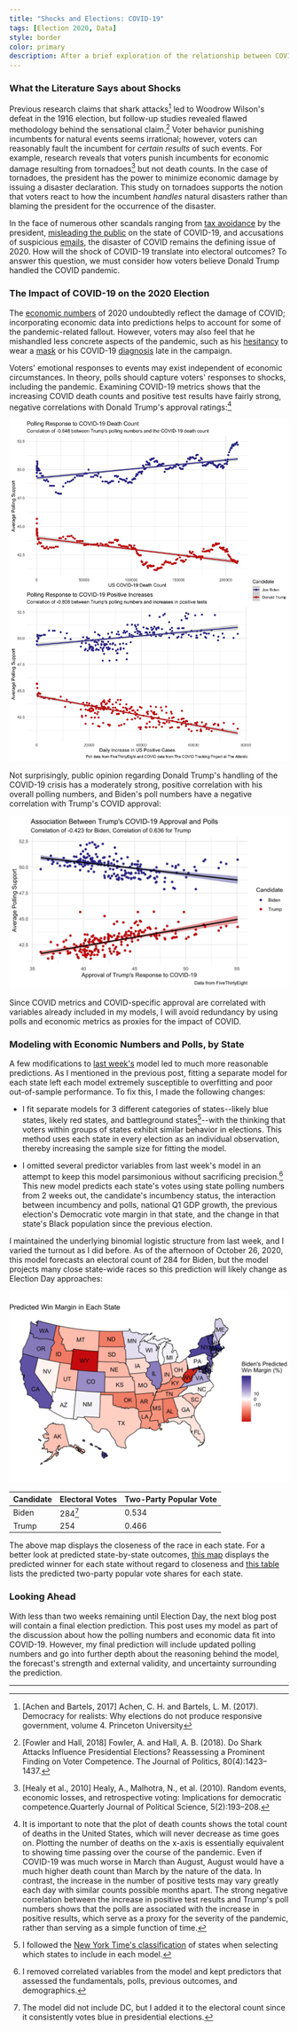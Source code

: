 ```yaml
---
title: "Shocks and Elections: COVID-19"
tags: [Election 2020, Data]
style: border
color: primary
description: After a brief exploration of the relationship between COVID-19 and polls, an updated model provides state-by-state predictions.
---
```


### What the Literature Says about Shocks

Previous research claims that shark attacks[^achen] led to Woodrow Wilson's defeat in the 1916 election, but follow-up studies revealed flawed methodology behind the sensational claim.[^fowler] Voter behavior punishing incumbents for natural events seems irrational; however, voters can reasonably fault the incumbent for *certain results* of such events. For example, research reveals that voters punish incumbents for economic damage resulting from tornadoes[^healy] but not death counts. In the case of tornadoes, the president has the power to minimize economic damage by issuing a disaster declaration. This study on tornadoes supports the notion that voters react to how the incumbent *handles* natural disasters rather than blaming the president for the occurrence of the disaster. 

In the face of numerous other scandals ranging from [tax avoidance](https://www.nytimes.com/interactive/2020/09/27/us/donald-trump-taxes.html) by the president, [misleading the public](https://www.nytimes.com/2020/09/09/us/politics/woodward-trump-book-virus.html) on the state of COVID-19, and accusations of suspicious [emails](https://www.vox.com/2020/10/14/21515776/hunter-biden-emails-giuliani), the disaster of COVID remains the defining issue of 2020. How will the shock of COVID-19 translate into electoral outcomes? To answer this question, we must consider how voters believe Donald Trump handled the COVID pandemic.

### The Impact of COVID-19 on the 2020 Election

The [economic numbers](../_posts/economy.md) of 2020 undoubtedly reflect the damage of COVID; incorporating economic data into predictions helps to account for some of the pandemic-related fallout. However, voters may also feel that he mishandled less concrete aspects of the pandemic, such as his [hesitancy](https://www.bbc.com/news/world-us-canada-53378439) to wear a [mask](https://www.nytimes.com/2020/10/02/us/politics/donald-trump-masks.html) or his COVID-19 [diagnosis](https://www.npr.org/sections/latest-updates-trump-covid-19-results/2020/10/03/919898777/timeline-what-we-know-of-president-trumps-covid-19-diagnosis) late in the campaign.

Voters' emotional responses to events may exist independent of economic circumstances. In theory, polls should capture voters' responses to shocks, including the pandemic. Examining COVID-19 metrics shows that the increasing COVID death counts and positive test results have fairly strong, negative correlations with Donald Trump's approval ratings:[^metrics]

![covid](https://raw.githubusercontent.com/kayla-manning/gov1347/master/figures/shocks/covid_polls.jpg)

Not surprisingly, public opinion regarding Donald Trump's handling of the COVID-19 crisis has a moderately strong, positive correlation with his overall polling numbers, and Biden's poll numbers have a negative correlation with Trump's COVID approval:

![covid_approval](https://raw.githubusercontent.com/kayla-manning/gov1347/master/figures/shocks/covid_approval.jpg)

Since COVID metrics and COVID-specific approval are correlated with variables already included in my models, I will avoid redundancy by using polls and economic metrics as proxies for the impact of COVID.

### Modeling with Economic Numbers and Polls, by State

A few modifications to [last week's](../_posts/turnout.md) model led to much more reasonable predictions. As I mentioned in the previous post, fitting a separate model for each state left each model extremely susceptible to overfitting and poor out-of-sample performance. To fix this, I made the following changes:

* I fit separate models for 3 different categories of states--likely blue states, likely red states, and battleground states[^categories]--with the thinking that voters within groups of states exhibit similar behavior in elections. This method uses each state in every election as an individual observation, thereby increasing the sample size for fitting the model.

* I omitted several predictor variables from last week's model in an attempt to keep this model parsimonious without sacrificing precision.[^parsimony] This new model predicts each state's votes using state polling numbers from 2 weeks out, the candidate's incumbency status, the interaction between incumbency and polls, national Q1 GDP growth, the previous election's Democratic vote margin in that state, and the change in that state's Black population since the previous election.

I maintained the underlying binomial logistic structure from last week, and I varied the turnout as I did before. As of the afternoon of October 26, 2020, this model forecasts an electoral count of 284 for Biden, but the model projects many close state-wide races so this prediction will likely change as Election Day approaches:

![map](https://raw.githubusercontent.com/kayla-manning/gov1347/master/figures/shocks/margin_map.jpg)

| Candidate | Electoral Votes | Two-Party Popular Vote |
|-----------|-----------------|------------------------|
| Biden     | 284[^DC]        | 0.534                 |
| Trump     | 254             | 0.466                  |

The above map displays the closeness of the race in each state. For a better look at predicted state-by-state outcomes, [this map](https://kayla-manning.github.io/gov1347/figures/shocks/winner_map.jpg) displays the predicted winner for each state without regard to closeness and [this table](https://kayla-manning.github.io/gov1347/figures/shocks/state_pv_table.html) lists the predicted two-party popular vote shares for each state.

### Looking Ahead

With less than two weeks remaining until Election Day, the next blog post will contain a final election prediction. This post uses my model as part of the discussion about how the polling numbers and economic data fit into COVID-19. However, my final prediction will include updated polling numbers and go into further depth about the reasoning behind the model, the forecast's strength and external validity, and uncertainty surrounding the prediction.

------------------------------------------------------------------

[^achen]: [Achen and Bartels, 2017] Achen, C. H. and Bartels, L. M. (2017). Democracy for realists: Why elections do not produce responsive government, volume 4. Princeton University

[^fowler]: [Fowler and Hall, 2018] Fowler, A. and Hall, A. B. (2018). Do Shark Attacks Influence Presidential Elections? Reassessing a Prominent Finding on Voter Competence. The Journal of Politics, 80(4):1423–1437.

[^healy]: [Healy et al., 2010] Healy, A., Malhotra, N., et al. (2010). Random events, economic losses, and retrospective voting: Implications for democratic competence.Quarterly Journal of Political Science, 5(2):193–208.

[^metrics]: It is important to note that the plot of death counts shows the total count of deaths in the United States, which will never decrease as time goes on. Plotting the number of deaths on the x-axis is essentially equivalent to showing time passing over the course of the pandemic. Even if COVID-19 was much worse in March than August, August would have a much higher death count than March by the nature of the data. In contrast, the increase in the number of positive tests may vary greatly each day with similar counts possible months apart. The strong negative correlation between the increase in positive test results and Trump's poll numbers shows that the polls are associated with the increase in positive results, which serve as a proxy for the severity of the pandemic, rather than serving as a simple function of time. 

[^categories]: I followed the [New York Time's classification](https://www.nytimes.com/interactive/2020/us/elections/election-states-biden-trump.html) of states when selecting which states to include in each model.

[^parsimony]: I removed correlated variables from the model and kept predictors that assessed the fundamentals, polls, previous outcomes, and demographics.

[^DC]: The model did not include DC, but I added it to the electoral count since it consistently votes blue in presidential elections.


